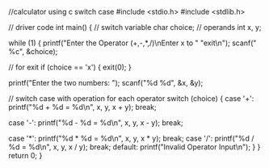 //calculator using c switch case
#include <stdio.h> 
#include <stdlib.h> 
 
// driver code 
int main() 
{ 
 // switch variable 
 char choice; 
 // operands 
 int x, y; 
 
 while (1) { 
 printf("Enter the Operator (+,-,*,/)\nEnter x to " 
 "exit\n"); 
 scanf(" %c", &choice); 
 
 // for exit 
 if (choice == 'x') { 
 exit(0); 
 } 
 
 printf("Enter the two numbers: "); 
 scanf("%d %d", &x, &y); 
 
 // switch case with operation for each operator 
 switch (choice) { 
 case '+': 
 printf("%d + %d = %d\n", x, y, x + y); 
 break; 
 
 case '-': 
 printf("%d - %d = %d\n", x, y, x - y); 
 break; 
 
 case '*': 
 printf("%d * %d = %d\n", x, y, x * y); 
 break; 
 case '/': 
 printf("%d / %d = %d\n", x, y, x / y); 
 break; 
 default: 
 printf("Invalid Operator Input\n"); 
 } 
 } 
 return 0; 
}
